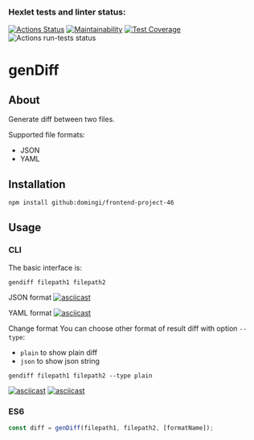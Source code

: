 ### Hexlet tests and linter status:
[![Actions Status](https://github.com/domingi/frontend-project-46/workflows/hexlet-check/badge.svg)](https://github.com/domingi/frontend-project-46/actions)
[![Maintainability](https://api.codeclimate.com/v1/badges/bcca637a06e1791ccf6e/maintainability)](https://codeclimate.com/github/domingi/frontend-project-46/maintainability)
[![Test Coverage](https://api.codeclimate.com/v1/badges/bcca637a06e1791ccf6e/test_coverage)](https://codeclimate.com/github/domingi/frontend-project-46/test_coverage)
![Actions run-tests status](https://github.com/domingi/frontend-project-46/actions/workflows/run-tests.yml/badge.svg)


# genDiff

## About
Generate diff between two files.

Supported file formats:
- JSON
- YAML

## Installation
```shell
npm install github:domingi/frontend-project-46
```

## Usage

### CLI
The basic interface is:
```shell
gendiff filepath1 filepath2
```
JSON format
[![asciicast](https://asciinema.org/a/k355AIGo3A55jwvnKgkY3BGex.svg)](https://asciinema.org/a/0wuE2f5fz8GKg3DvVlNpbc0bu)

YAML format
[![asciicast](https://asciinema.org/a/k355AIGo3A55jwvnKgkY3BGex.svg)](https://asciinema.org/a/1wSKYoetm4GXFW5nKWTnh8P1D)

Change format
You can choose other format of result diff with option `--type`:
- `plain` to show plain diff
- `json` to show json string
```shell
gendiff filepath1 filepath2 --type plain
```
[![asciicast](https://asciinema.org/a/k355AIGo3A55jwvnKgkY3BGex.svg)](https://asciinema.org/a/owdIwgAwbvc24k3FalJyWzE71)
[![asciicast](https://asciinema.org/a/k355AIGo3A55jwvnKgkY3BGex.svg)](https://asciinema.org/a/LBpfk42IPuraaRboglG8g75Dt)

### ES6
```js
const diff = genDiff(filepath1, filepath2, [formatName]);
```
